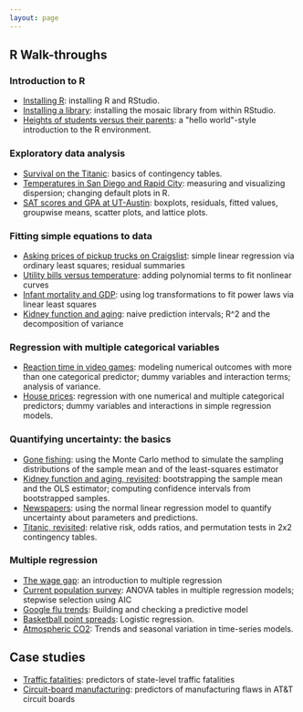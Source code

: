 ```yaml
---
layout: page
---
```


## R Walk-throughs

### Introduction to R
* [Installing R](r/basics/installing_R.html): installing R and RStudio.  
* [Installing a library](r/basics/installing_library.html): installing the mosaic library from within RStudio.  
* [Heights of students versus their parents](r/heights/heights.html): a "hello world"-style introduction to the R environment.  

### Exploratory data analysis
* [Survival on the Titanic](r/titanic/titanic.html): basics of contingency tables.  
* [Temperatures in San Diego and Rapid City](r/citytemps/citytemps.html): measuring and visualizing dispersion; changing default plots in R.
* [SAT scores and GPA at UT-Austin](r/sat/sat.html): boxplots, residuals, fitted values, groupwise means, scatter plots, and lattice plots.    

### Fitting simple equations to data
* [Asking prices of pickup trucks on Craigslist](r/pickup/pickup.html): simple linear regression via ordinary least squares; residual summaries   
* [Utility bills versus temperature](r/utilities/utilities.html): adding polynomial terms to fit nonlinear curves  
* [Infant mortality and GDP](r/infmort/infmort.html): using log transformations to fit power laws via linear least squares      
* [Kidney function and aging](r/creatinine/creatinine.html): naive prediction intervals; R^2 and the decomposition of variance     

### Regression with multiple categorical variables  
* [Reaction time in video games](r/rxntime/rxntime.html): modeling numerical outcomes with more than one categorical predictor; dummy variables and interaction terms; analysis of variance.  
* [House prices](r/house/house.html): regression with one numerical and multiple categorical predictors; dummy variables and interactions in simple regression models.  


### Quantifying uncertainty: the basics   
* [Gone fishing](r/gonefishing/gonefishing.html): using the Monte Carlo method to simulate the sampling distributions of the sample mean and of the least-squares estimator  
* [Kidney function and aging, revisited](r/creatinine/creatinine_bootstrap.html): bootstrapping the sample mean and the OLS estimator; computing confidence intervals from bootstrapped samples.  
* [Newspapers](r/newspapers/newspapers.html): using the normal linear regression model to quantify uncertainty about parameters and predictions.    
* [Titanic, revisited](r/titanic/titanic_permtest.html): relative risk, odds ratios, and permutation tests in 2x2 contingency tables.  


### Multiple regression  
* [The wage gap](r/salary/salary.html): an introduction to multiple regression  
* [Current population survey](r/cps/cps.html): ANOVA tables in multiple regression models; stepwise selection using AIC  
* [Google flu trends](r/flu/flu.html): Building and checking a predictive model  
* [Basketball point spreads](r/bballbets/bballbets.html): Logistic regression.  
* [Atmospheric CO2](r/maunaloa/maunaloa.html): Trends and seasonal variation in time-series models.  



## Case studies  
* [Traffic fatalities](r/trafficdeaths/trafficdeaths.html): predictors of state-level traffic fatalities   
* [Circuit-board manufacturing](r/solder/solder.html): predictors of manufacturing flaws in AT&T circuit boards

  
